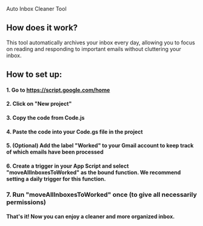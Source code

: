 Auto Inbox Cleaner Tool


## How does it work?
This tool automatically archives your inbox every day, allowing you to focus on reading 
and responding to important emails without cluttering your inbox.

## How to set up:
#### 1. Go to https://script.google.com/home
#### 2. Click on "New project"
#### 3. Copy the code from Code.js
#### 4. Paste the code into your Code.gs file in the project
#### 5. (Optional) Add the label "Worked" to your Gmail account to keep track of which emails have been processed
#### 6. Create a trigger in your App Script and select "moveAllInboxesToWorked" as the bound function. We recommend setting a daily trigger for this function.
### 7. Run "moveAllInboxesToWorked" once (to give all necessarily permissions)
#### That's it! Now you can enjoy a cleaner and more organized inbox.
